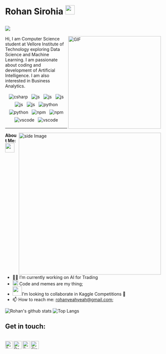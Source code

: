 # Rohan Sirohia&nbsp;<img src="https://s7.gifyu.com/images/giphyd453822f10cd1ba6.gif" width="30px"> 
![](https://visitor-badge.glitch.me/badge?page_id=RohanTrix.RohanTrix)
---
<img align="right" alt="GIF" src="https://media.giphy.com/media/y3wBjXMffuFjy/giphy.gif" width="300px" height="300px" />
Hi, I am Computer Science student at Vellore Institute of Technology exploring Data Science and Machine Learning. I am passionate about coding and development of Artificial Intelligence. I am also interested in Business Analytics.

<p align="center">
  
  <img src="https://www.vectorlogo.zone/logos/tensorflow/tensorflow-ar21.svg" alt="csharp" style="vertical-align:top; margin:4px">
  <img src="https://www.vectorlogo.zone/logos/java/java-ar21.svg" alt="js" style="vertical-align:top; margin:4px">
  <img src="https://www.vectorlogo.zone/logos/flutterio/flutterio-ar21.svg" alt="js" style="vertical-align:top; margin:4px">
  <img src="https://www.vectorlogo.zone/logos/javascript/javascript-ar21.svg" alt="js" style="vertical-align:top; margin:4px">
  <img src="https://www.vectorlogo.zone/logos/kotlinlang/kotlinlang-ar21.svg" alt="js" style="vertical-align:top; margin:4px">
  <img src="https://www.vectorlogo.zone/logos/opencv/opencv-ar21.svg" alt="js" style="vertical-align:top; margin:4px">
  <img src="https://www.vectorlogo.zone/logos/python/python-ar21.svg" alt="python" style="vertical-align:top; margin:4px">
  <img src="https://www.vectorlogo.zone/logos/amazon_aws/amazon_aws-ar21.svg" alt="python" style="vertical-align:top; margin:4px">
  <img src="https://www.vectorlogo.zone/logos/git-scm/git-scm-ar21.svg" alt="npm" style="vertical-align:top; margin:4px">
  <img src="https://www.vectorlogo.zone/logos/apache_spark/apache_spark-ar21.svg" alt="npm" style="vertical-align:top; margin:4px">
  <img src="https://www.vectorlogo.zone/logos/mysql/mysql-ar21.svg" alt="vscode" style="vertical-align:top; margin:4px">
  <img src="https://www.vectorlogo.zone/logos/visualstudio_code/visualstudio_code-ar21.svg" alt="vscode" style="vertical-align:top; margin:4px">    
</p>

---

<!-- gif Image -->
<img src="https://github.com/JoykishanSharma/JoykishanSharma/blob/master/life_balance.gif" alt="side Image" align="right" width="460" height="auto" />

**About Me:** <img src="https://media.giphy.com/media/WUlplcMpOCEmTGBtBW/giphy.gif" width="30">
- 👨‍💻 I’m currently working on AI for Trading
- <img src="https://github.com/TheDudeThatCode/TheDudeThatCode/blob/master/Assets/Rocket.gif" width="18px"> Code and memes are my thing; 
- <img src="https://github.com/TheDudeThatCode/TheDudeThatCode/blob/master/Assets/Developer.gif" width="30px">I’m looking to collaborate in Kaggle Competitions 🤝
- 📫 How to reach me: rohanyeahyeah@gmail.com;



![Rohan's github stats](https://github-readme-stats.vercel.app/api?username=RohanTrix&show_icons=true&theme=radical) ![Top Langs](https://github-readme-stats.vercel.app/api/top-langs/?username=RohanTrix&layout=compact&theme=dark)

## Get in touch:
<br>

  <a href="https://www.linkedin.com/in/rohan-sirohia">
    <img align="left" alt="Rohan Sirohia | Linkedin" width="24px" src="https://github.com/TheDudeThatCode/TheDudeThatCode/blob/master/Assets/Linkedin.svg" />
  </a>
  <a href="https://twitter.com/sirohia_rohan">
    <img align="left" alt="Rohan Sirohia | Twitter" width="26px" src="https://github.com/TheDudeThatCode/TheDudeThatCode/blob/master/Assets/Twitter.svg" />
  </a>
  <a href="https://www.instagram.com/rohansirohia">
    <img align="left" alt="Rohan Sirohia | Instagram" width="24px" src="https://github.com/TheDudeThatCode/TheDudeThatCode/blob/master/Assets/Instagram.svg" />
  </a>
  <a href="mailto:rohanyeahyeah@gmail.com">
    <img align="left" alt="Sirohia | Gmail" width="26px" src="https://github.com/TheDudeThatCode/TheDudeThatCode/blob/master/Assets/Gmail.svg" />
  </a>
